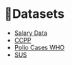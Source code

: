 # :cherries:Datasets
<!--ts-->
  * [Salary Data](https://www.kaggle.com/karthickveerakumar/salary-data-simple-linear-regression)
  * [CCPP](http://archive.ics.uci.edu/ml/datasets/Combined+Cycle+Power+Plant)
  * [Polio Cases WHO](https://apps.who.int/immunization_monitoring/globalsummary/countries?countrycriteria%5Bcountry%5D%5B%5D=BRA&commit=OK)
  * [SUS](https://datasus.saude.gov.br/informacoes-de-saude-tabnet/)
  
<!--te-->
